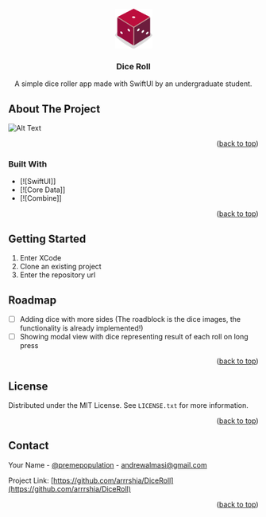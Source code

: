 



<!-- PROJECT LOGO -->
<br />
<div align="center">
  <a href="https://github.com/github_username/repo_name">
    <img src="dice_1.png" alt="Logo" width="75" height="80">
  </a>

<h3 align="center">Dice Roll</h3>

  <p align="center">
    A simple dice roller app made with SwiftUI by an undergraduate student.
    <br />
  </p>
</div>


<!-- ABOUT THE PROJECT -->
## About The Project

![Alt Text](https://media1.giphy.com/media/d6L4Ffdgl04lyMQaXh/giphy.gif?cid=790b761109c7b5ea479366e2ea9d0e91ffc8ac40110a6d03&rid=giphy.gif&ct=g)

<p align="right">(<a href="#readme-top">back to top</a>)</p>



### Built With

* [![SwiftUI]]
* [![Core Data]]
* [![Combine]]

<p align="right">(<a href="#readme-top">back to top</a>)</p>



<!-- GETTING STARTED -->
## Getting Started

1) Enter XCode
2) Clone an existing project
3) Enter the repository url


<!-- ROADMAP -->
## Roadmap

- [ ] Adding dice with more sides (The roadblock is the dice images, the functionality is already implemented!)
- [ ] Showing modal view with dice representing result of each roll on long press

<p align="right">(<a href="#readme-top">back to top</a>)</p>

<!-- LICENSE -->
## License

Distributed under the MIT License. See `LICENSE.txt` for more information.

<p align="right">(<a href="#readme-top">back to top</a>)</p>



<!-- CONTACT -->
## Contact

Your Name - [@premepopulation](https://twitter.com/premepopulation) - andrewalmasi@gmail.com

Project Link: [https://github.com/arrrshia/DiceRoll](https://github.com/arrrshia/DiceRoll)

<p align="right">(<a href="#readme-top">back to top</a>)</p>
